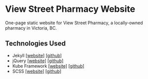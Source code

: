 # View Street Pharmacy Website
One-page static website for View Street Pharmacy, a locally-owned pharmacy in Victoria, BC.

## Technologies Used
* Jekyll [[website]](https://jekyllrb.com/) [[github]](https://github.com/jekyll/jekyll)
* jQuery [[website]](https://jquery.com/) [[github]](https://github.com/jquery/jquery)
* Kube Framework [[website]](https://imperavi.com/kube/) [[github]](https://github.com/imperavi/kube)
* SCSS [[website]](http://sass-lang.com/) [[github]](https://github.com/sass/sass)
